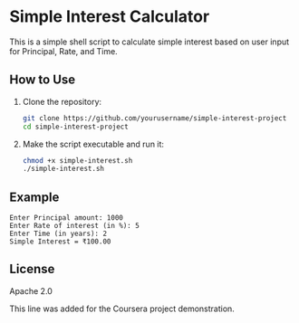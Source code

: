 # Simple Interest Calculator

This is a simple shell script to calculate simple interest based on user input for Principal, Rate, and Time.

## How to Use

1. Clone the repository:
   ```bash
   git clone https://github.com/yourusername/simple-interest-project
   cd simple-interest-project
   ```

2. Make the script executable and run it:
   ```bash
   chmod +x simple-interest.sh
   ./simple-interest.sh
   ```

## Example

```
Enter Principal amount: 1000
Enter Rate of interest (in %): 5
Enter Time (in years): 2
Simple Interest = ₹100.00
```

## License

Apache 2.0

This line was added for the Coursera project demonstration.
